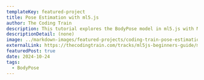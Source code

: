 ```yaml
---
templateKey: featured-project
title: Pose Estimation with ml5.js
author: The Coding Train
description: This tutorial explores the BodyPose model in ml5.js with MoveNet and BlazePose, showing how to track body keypoints and visualize 'skeleton' connections using live video.
descriptionDetail: (none)
image: ../markdown-images/featured-projects/coding-train-pose-estimation.png
externalLink: https://thecodingtrain.com/tracks/ml5js-beginners-guide/ml5/7-bodypose/pose-detection
featuredPost: true
date: 2024-10-24
tags:
  - BodyPose
---
```


